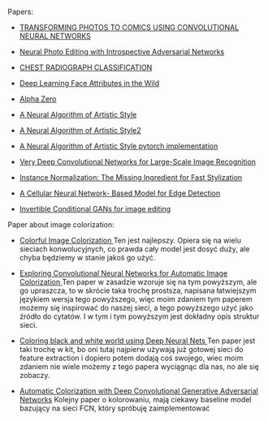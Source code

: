 Papers: 

* [TRANSFORMING PHOTOS TO COMICS USING CONVOLUTIONAL NEURAL NETWORKS
](https://orca.cf.ac.uk/100937/1/transforming-photos-comics-ICIP2017.pdf)

* [Neural Photo Editing with Introspective Adversarial Networks
](https://arxiv.org/abs/1609.07093)

* [CHEST RADIOGRAPH CLASSIFICATION
](https://arxiv.org/abs/1909.01940)

* [Deep Learning Face Attributes in the Wild
](https://arxiv.org/abs/1411.7766)

* [Alpha Zero](https://kstatic.googleusercontent.com/files/2f51b2a749a284c2e2dfa13911da965f4855092a179469aedd15fbe4efe8f8cbf9c515ef83ac03a6515fa990e6f85fd827dcd477845e806f23a17845072dc7bd)

* [A Neural Algorithm of Artistic Style](https://arxiv.org/abs/1508.06576)
* [A Neural Algorithm of Artistic Style2](http://openaccess.thecvf.com/content_cvpr_2016/papers/Gatys_Image_Style_Transfer_CVPR_2016_paper.pdf)
* [A Neural Algorithm of Artistic Style pytorch implementation](https://github.com/jcjohnson/neural-style)

* [Very Deep Convolutional Networks for Large-Scale Image Recognition
](https://arxiv.org/abs/1409.1556)

* [Instance Normalization: The Missing Ingredient for Fast Stylization
](https://arxiv.org/abs/1607.08022)

* [A Cellular Neural Network- Based Model for Edge Detection
](https://pdfs.semanticscholar.org/8cd9/ace4deab407ed6d1495f7ff144cebdf50d42.pdf)

* [Invertible Conditional GANs for image editing
](hhttps://arxiv.org/abs/1611.06355)

Paper about image colorization:

* [Colorful Image Colorization
](http://richzhang.github.io/colorization/)
Ten jest najlepszy. Opiera się na wielu sieciach konwolucyjnych, co prawda cały model
jest dosyć duży, ale chyba będziemy w stanie jakoś go użyć.

* [Exploring Convolutional Neural Networks for Automatic Image Colorization
](http://cs231n.stanford.edu/reports/2017/pdfs/409.pdf)
Ten paper w zasadzie wzoruje się na tym powyższym, ale go upraszcza, to w skrócie 
taka trochę prostsza, napisana łatwiejszym językiem wersja tego powyższego, więc moim zdaniem tym paperem
możemy się inspirować do naszej sieci, a tego powyższego użyć jako źródło do cytatów. I w tym i tym powyższym jest 
dokładny opis struktur sieci.

* [Coloring black and white world using Deep Neural Nets
](http://cs231n.stanford.edu/reports/2016/pdfs/205_Report.pdf)
Ten paper jest taki trochę w kit, bo oni tutaj najpierw używają już gotowej sieci
do feature extraction i dopiero potem dodają coś swojego, wiec moim zdaniem nie wiele 
możemy z tego papera wyciągnąc dla nas, no ale się zobaczy.

* [Automatic Colorization with Deep Convolutional Generative Adversarial
Networks](https://pdfs.semanticscholar.org/ca76/9bc02cb1b74a160d606fbb171afb13d0d615.pdf)
Kolejny paper o kolorowaniu, mają ciekawy baseline model bazujący na sieci FCN, który spróbuję zaimplementować




